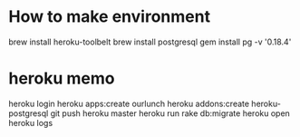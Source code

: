 # How to make environment

brew install heroku-toolbelt
brew install postgresql
gem install pg -v '0.18.4'

# heroku memo

heroku login
heroku apps:create ourlunch
heroku addons:create heroku-postgresql
git push heroku master
heroku run rake db:migrate
heroku open
heroku logs

